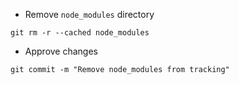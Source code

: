 - Remove `node_modules` directory
```bush
git rm -r --cached node_modules
```
- Approve changes
```bush
git commit -m "Remove node_modules from tracking"
```